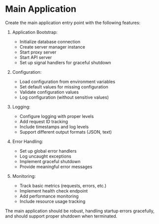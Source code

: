 # Main Application

Create the main application entry point with the following features:

1. Application Bootstrap:
   - Initialize database connection
   - Create server manager instance
   - Start proxy server
   - Start API server
   - Set up signal handlers for graceful shutdown

2. Configuration:
   - Load configuration from environment variables
   - Set default values for missing configuration
   - Validate configuration values
   - Log configuration (without sensitive values)

3. Logging:
   - Configure logging with proper levels
   - Add request ID tracking
   - Include timestamps and log levels
   - Support different output formats (JSON, text)

4. Error Handling:
   - Set up global error handlers
   - Log uncaught exceptions
   - Implement graceful shutdown
   - Provide meaningful error messages

5. Monitoring:
   - Track basic metrics (requests, errors, etc.)
   - Implement health check endpoint
   - Add performance monitoring
   - Include resource usage tracking

The main application should be robust, handling startup errors gracefully, and should support proper shutdown when terminated.
